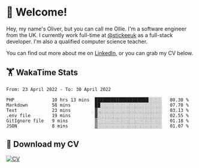 # 👋 Welcome!

Hey, my name's Oliver, but you can call me Ollie. I'm a software engineer from the UK. I currently work full-time at [@stickeeuk](https://www.github.com/stickeeuk) as a full-stack developer. I'm also a qualified computer science teacher.

You can find out more about me on [LinkedIn](https://www.linkedin.com/in/oliverearl), or you can grab my CV below.

## 🏋 WakaTime Stats

<!--START_SECTION:waka-->

```text
From: 23 April 2022 - To: 30 April 2022

PHP              10 hrs 13 mins  ████████████████████░░░░░   80.30 %
Markdown         58 mins         ██░░░░░░░░░░░░░░░░░░░░░░░   07.70 %
Text             23 mins         ▓░░░░░░░░░░░░░░░░░░░░░░░░   03.13 %
.env file        19 mins         ▓░░░░░░░░░░░░░░░░░░░░░░░░   02.55 %
GitIgnore file   9 mins          ▒░░░░░░░░░░░░░░░░░░░░░░░░   01.18 %
JSON             8 mins          ▒░░░░░░░░░░░░░░░░░░░░░░░░   01.07 %
```

<!--END_SECTION:waka-->

## 📌 Download my CV

[![CV](https://github-readme-stats.vercel.app/api/pin/?username=oliverearl&repo=cv)](https://github.com/oliverearl/cv)
